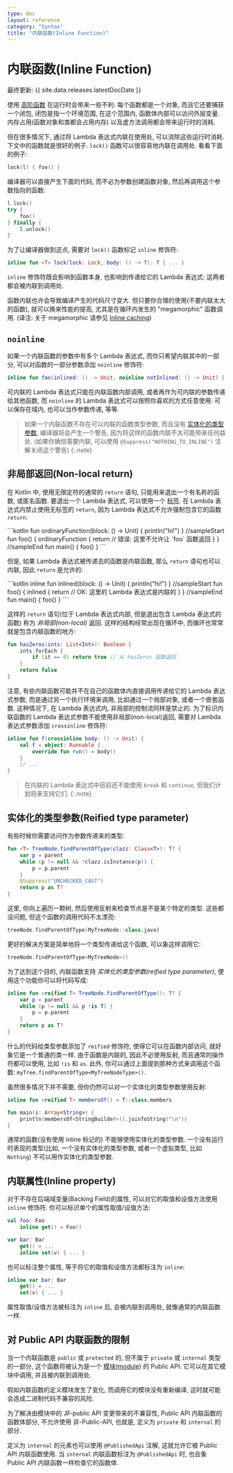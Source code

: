 ```yaml
---
type: doc
layout: reference
category: "Syntax"
title: "内联函数(Inline Function)"
---
```


# 内联函数(Inline Function)

最终更新: {{ site.data.releases.latestDocDate }}

使用 [高阶函数](lambdas.html) 在运行时会带来一些不利: 每个函数都是一个对象, 而且它还要捕获一个闭包,
闭包是指一个环境范围, 在这个范围内, 函数体内部可以访问外层变量.
内存占用(函数对象和类都会占用内存) 以及虚方法调用都会带来运行时的消耗.

但在很多情况下, 通过将 Lambda 表达式内联在使用处, 可以消除这些运行时消耗.
下文中的函数就是很好的例子. `lock()` 函数可以很容易地内联在调用处.
看看下面的例子:

```kotlin
lock(l) { foo() }
```

编译器可以直接产生下面的代码, 而不必为参数创建函数对象, 然后再调用这个参数指向的函数:

```kotlin
l.lock()
try {
    foo()
} finally {
    l.unlock()
}
```

为了让编译器做到这点, 需要对 `lock()` 函数标记 `inline` 修饰符:

```kotlin
inline fun <T> lock(lock: Lock, body: () -> T): T { ... }
```

`inline` 修饰符既会影响到函数本身, 也影响到传递给它的 Lambda 表达式: 这两者都会被内联到调用处.

函数内联也许会导致编译产生的代码尺寸变大.
但只要你合理的使用(不要内联太大的函数), 就可以换来性能的提高, 尤其是在循环内发生的 "megamorphic" 函数调用.
(译注: 关于 megamorphic 请参见 [Inline caching](https://en.wikipedia.org/wiki/Inline_caching#Megamorphic_inline_caching))

## `noinline`

如果一个内联函数的参数中有多个 Lambda 表达式, 而你只希望内联其中的一部分,
可以对函数的一部分参数添加 `noinline` 修饰符:

```kotlin
inline fun foo(inlined: () -> Unit, noinline notInlined: () -> Unit) { ... }
```

可内联的 Lambda 表达式只能在内联函数内部调用, 或者再作为可内联的参数传递给其他函数,
而 `noinline` 的 Lambda 表达式可以按照你喜欢的方式任意使用:
可以保存在域内, 也可以当作参数传递, 等等.

> 如果一个内联函数不存在可以内联的函数类型参数, 而且没有 [实体化的类型参数](#reified-type-parameters),
> 编译器将会产生一个警告, 因为将这样的函数内联不太可能带来任何益处.
> (如果你确信需要内联, 可以使用 `@Suppress("NOTHING_TO_INLINE")` 注解关闭这个警告)
{:.note}

## 非局部返回(Non-local return)

在 Kotlin 中, 使用无限定符的通常的 `return` 语句, 只能用来退出一个有名称的函数, 或匿名函数.
要退出一个 Lambda 表达式, 可以使用一个 [标签](returns.html#return-to-labels).
在 Lambda 表达式内禁止使用无标签的 `return`, 因为 Lambda 表达式不允许强制包含它的函数 `return`:

<div class="sample" markdown="1" theme="idea">
```kotlin
fun ordinaryFunction(block: () -> Unit) {
    println("hi!")
}
//sampleStart
fun foo() {
    ordinaryFunction {
        return // 错误: 这里不允许让 `foo` 函数返回
    }
}
//sampleEnd
fun main() {
    foo()
}
```
</div>

但是, 如果 Lambda 表达式被传递去的函数是内联函数, 那么 `return` 语句也可以内联, 因此 `return` 是允许的:

<div class="sample" markdown="1" theme="idea">
```kotlin
inline fun inlined(block: () -> Unit) {
    println("hi!")
}
//sampleStart
fun foo() {
    inlined {
        return // OK: 这里的 Lambda 表达式是内联的
    }
}
//sampleEnd
fun main() {
    foo()
}
```
</div>

这样的 `return` 语句(位于 Lambda 表达式内部, 但是退出包含 Lambda 表达式的函数) 称为 *非局部(non-local)* 返回.
这样的结构经常出现在循环中, 而循环也常常就是包含内联函数的地方:

```kotlin
fun hasZeros(ints: List<Int>): Boolean {
    ints.forEach {
        if (it == 0) return true // 从 hasZeros 函数返回
    }
    return false
}
```

注意, 有些内联函数可能并不在自己的函数体内直接调用传递给它的 Lambda 表达式参数, 而是通过另一个执行环境来调用,
比如通过一个局部对象, 或者一个嵌套函数. 这种情况下, 在 Lambda 表达式内, 非局部的控制流同样是禁止的.
为了标识内联函数的 Lambda 表达式参数不能使用非局部(non-local)返回,
需要对 Lambda 表达式参数添加 `crossinline` 修饰符:

```kotlin
inline fun f(crossinline body: () -> Unit) {
    val f = object: Runnable {
        override fun run() = body()
    }
    // ...
}
```

> 在内联的 Lambda 表达式中目前还不能使用 `break` 和 `continue`, 但我们计划将来支持它们.
{:.note}

## 实体化的类型参数(Reified type parameter)

有些时候你需要访问作为参数传递来的类型:

```kotlin
fun <T> TreeNode.findParentOfType(clazz: Class<T>): T? {
    var p = parent
    while (p != null && !clazz.isInstance(p)) {
        p = p.parent
    }
    @Suppress("UNCHECKED_CAST")
    return p as T?
}
```

这里, 你向上遍历一颗树, 然后使用反射来检查节点是不是某个特定的类型.
这些都没问题, 但这个函数的调用代码不太漂亮:

```kotlin
treeNode.findParentOfType(MyTreeNode::class.java)
```

更好的解决方案是简单地将一个类型传递给这个函数, 可以象这样调用它:

```kotlin
treeNode.findParentOfType<MyTreeNode>()
```

为了达到这个目的, 内联函数支持 *实体化的类型参数(reified type parameter)*, 使用这个功能你可以将代码写成:

```kotlin
inline fun <reified T> TreeNode.findParentOfType(): T? {
    var p = parent
    while (p != null && p !is T) {
        p = p.parent
    }
    return p as T?
}
```

什么的代码给类型参数添加了 `reified` 修饰符, 使得它可以在函数内部访问, 就好象它是一个普通的类一样.
由于函数是内联的, 因此不必使用反射, 而且通常的操作符都可以使用, 比如 `!is` 和 `as`.
此外, 你可以通过上面提到那种方式来调用这个函数: `myTree.findParentOfType<MyTreeNodeType>()`.

虽然很多情况下并不需要, 但你仍然可以对一个实体化的类型参数使用反射:

```kotlin
inline fun <reified T> membersOf() = T::class.members

fun main(s: Array<String>) {
    println(membersOf<StringBuilder>().joinToString("\n"))
}
```

通常的函数(没有使用 inline 标记的) 不能够使用实体化的类型参数.
一个没有运行时表现的类型(比如, 一个没有实体化的类型参数, 或者一个虚拟类型, 比如 `Nothing`) 不可以用作实体化的类型参数.

## 内联属性(Inline property)

对于不存在后端域变量(Backing Field)的属性, 可以对它的取值和设值方法使用 `inline` 修饰符.
你可以标识单个的属性取值/设值方法:

```kotlin
val foo: Foo
    inline get() = Foo()

var bar: Bar
    get() = ...
    inline set(v) { ... }
```

也可以标注整个属性, 等于将它的取值和设值方法都标注为 `inline`:

```kotlin
inline var bar: Bar
    get() = ...
    set(v) { ... }
```

属性取值/设值方法被标注为 `inline` 后, 会被内联到调用处, 就像通常的内联函数一样.

## 对 Public API 内联函数的限制

当一个内联函数是 `public` 或 `protected` 的, 但不属于 `private` 或 `internal` 类型的一部分,
这个函数将被认为是一个 [模块(module)](visibility-modifiers.html#modules) 的 Public API.
它可以在其它模块中调用, 并且被内联到调用处.

假如内联函数的定义模块发生了变化, 而调用它的模块没有重新编译, 这时就可能会造成二进制代码不兼容的风险.

为了解决由模块中的 *非*-public API 变更带来的不兼容性,
Public API 内联函数的函数体部分, 不允许使用 非-Public-API, 也就是, 定义为 `private` 和 `internal` 的部分.

定义为 `internal` 的元素也可以使用 `@PublishedApi` 注解, 这就允许它被 Public API 内联函数使用.
当 `internal` 内联函数标注为 `@PublishedApi` 时, 也会象 Public API 内联函数一样检查它的函数体.
